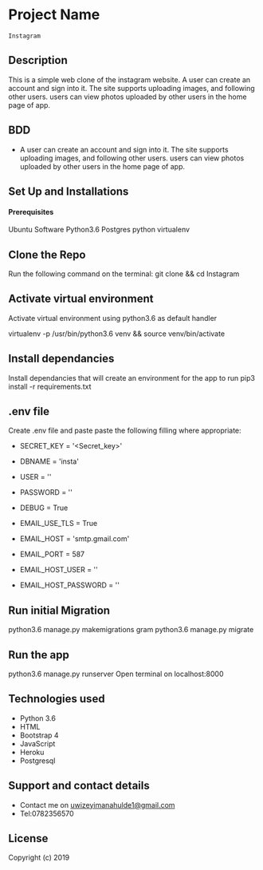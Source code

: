 # Project Name
    Instagram
## Description
This is a simple web clone of the instagram website. A user can create an account and sign into it. The site supports uploading images, and following other users. users can view photos uploaded by other users in the home page of app.

## BDD
- A user can create an account and sign into it. The site supports uploading images, and following other users. users can view photos uploaded by other users in the home page of app.

## Set Up and Installations
#### Prerequisites
Ubuntu Software
Python3.6
Postgres
python virtualenv

## Clone the Repo
Run the following command on the terminal: git clone            && cd Instagram

## Activate virtual environment
Activate virtual environment using python3.6 as default handler

virtualenv -p /usr/bin/python3.6 venv && source venv/bin/activate

## Install dependancies
Install dependancies that will create an environment for the app to run pip3 install -r requirements.txt

## .env file
Create .env file and paste paste the following filling where appropriate:

- SECRET_KEY = '<Secret_key>'
- DBNAME = 'insta'
- USER = '<Username>'
- PASSWORD = '<password>'
- DEBUG = True

- EMAIL_USE_TLS = True
- EMAIL_HOST = 'smtp.gmail.com'
- EMAIL_PORT = 587
- EMAIL_HOST_USER = '<your-email>'
- EMAIL_HOST_PASSWORD = '<your-password>'

## Run initial Migration
python3.6 manage.py makemigrations gram
python3.6 manage.py migrate

## Run the app
python3.6 manage.py runserver
Open terminal on localhost:8000

## Technologies used
- Python 3.6
- HTML
- Bootstrap 4
- JavaScript
- Heroku
- Postgresql

## Support and contact details
- Contact me on uwizeyimanahulde1@gmail.com
- Tel:0782356570

## License
Copyright (c) 2019
















































